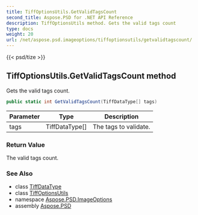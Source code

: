 ```yaml
---
title: TiffOptionsUtils.GetValidTagsCount
second_title: Aspose.PSD for .NET API Reference
description: TiffOptionsUtils method. Gets the valid tags count
type: docs
weight: 20
url: /net/aspose.psd.imageoptions/tiffoptionsutils/getvalidtagscount/
---
```

{{< psd/tize >}}
## TiffOptionsUtils.GetValidTagsCount method

Gets the valid tags count.

```csharp
public static int GetValidTagsCount(TiffDataType[] tags)
```

| Parameter | Type | Description |
| --- | --- | --- |
| tags | TiffDataType[] | The tags to validate. |

### Return Value

The valid tags count.

### See Also

* class [TiffDataType](../../../aspose.psd.fileformats.tiff/tiffdatatype/)
* class [TiffOptionsUtils](../)
* namespace [Aspose.PSD.ImageOptions](../../tiffoptionsutils/)
* assembly [Aspose.PSD](../../../)



